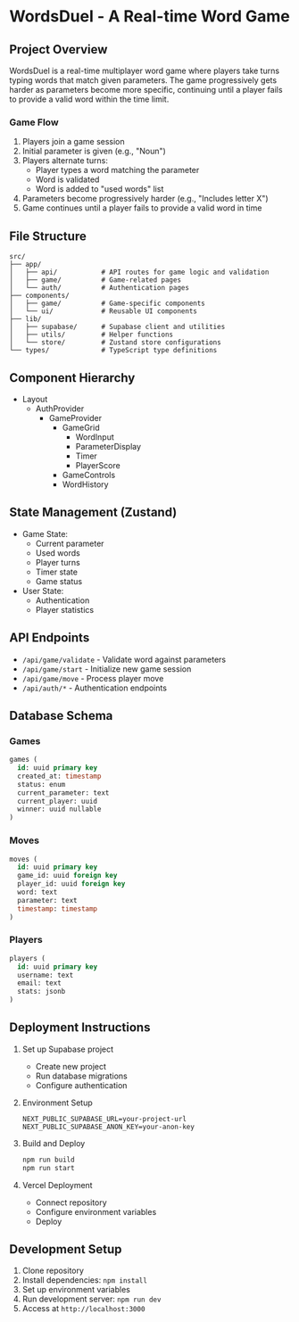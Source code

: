 # WordsDuel - A Real-time Word Game

## Project Overview
WordsDuel is a real-time multiplayer word game where players take turns typing words that match given parameters. The game progressively gets harder as parameters become more specific, continuing until a player fails to provide a valid word within the time limit.

### Game Flow
1. Players join a game session
2. Initial parameter is given (e.g., "Noun")
3. Players alternate turns:
   - Player types a word matching the parameter
   - Word is validated
   - Word is added to "used words" list
4. Parameters become progressively harder (e.g., "Includes letter X")
5. Game continues until a player fails to provide a valid word in time

## File Structure
```
src/
├── app/
│   ├── api/           # API routes for game logic and validation
│   ├── game/          # Game-related pages
│   └── auth/          # Authentication pages
├── components/
│   ├── game/          # Game-specific components
│   └── ui/            # Reusable UI components
├── lib/
│   ├── supabase/      # Supabase client and utilities
│   ├── utils/         # Helper functions
│   └── store/         # Zustand store configurations
└── types/             # TypeScript type definitions
```

## Component Hierarchy
- Layout
  - AuthProvider
    - GameProvider
      - GameGrid
        - WordInput
        - ParameterDisplay
        - Timer
        - PlayerScore
      - GameControls
      - WordHistory

## State Management (Zustand)
- Game State:
  - Current parameter
  - Used words
  - Player turns
  - Timer state
  - Game status
- User State:
  - Authentication
  - Player statistics

## API Endpoints
- `/api/game/validate` - Validate word against parameters
- `/api/game/start` - Initialize new game session
- `/api/game/move` - Process player move
- `/api/auth/*` - Authentication endpoints

## Database Schema
### Games
```sql
games (
  id: uuid primary key
  created_at: timestamp
  status: enum
  current_parameter: text
  current_player: uuid
  winner: uuid nullable
)
```

### Moves
```sql
moves (
  id: uuid primary key
  game_id: uuid foreign key
  player_id: uuid foreign key
  word: text
  parameter: text
  timestamp: timestamp
)
```

### Players
```sql
players (
  id: uuid primary key
  username: text
  email: text
  stats: jsonb
)
```

## Deployment Instructions
1. Set up Supabase project
   - Create new project
   - Run database migrations
   - Configure authentication

2. Environment Setup
   ```
   NEXT_PUBLIC_SUPABASE_URL=your-project-url
   NEXT_PUBLIC_SUPABASE_ANON_KEY=your-anon-key
   ```

3. Build and Deploy
   ```bash
   npm run build
   npm run start
   ```

4. Vercel Deployment
   - Connect repository
   - Configure environment variables
   - Deploy

## Development Setup
1. Clone repository
2. Install dependencies: `npm install`
3. Set up environment variables
4. Run development server: `npm run dev`
5. Access at `http://localhost:3000` 